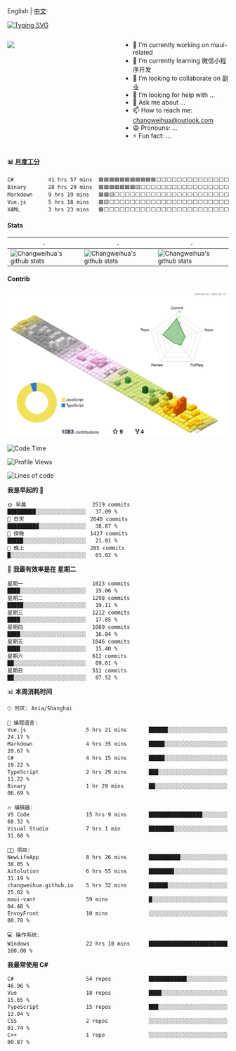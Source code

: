 English | [中文](README_CN.md)

[![Typing SVG](https://readme-typing-svg.herokuapp.com?color=%2336BCF7&center=true&vCenter=true&width=600&lines=Hi+there+👋,+I+am+Chang+Weihua;+Welcome+to+My+Profile!;Over+9+years+of+programming+experience;Always+learning+new+things+)](https://git.io/typing-svg)

<div style="display: grid;gap: 20px;grid-template-columns: repeat(auto-fit, minmax(240px, 1fr));">

[<img src="https://github-readme-stats.vercel.app/api?username=changweihua&show_icons=true&locale=cn" />](https://metrics.lecoq.io/changweihua#gh-light-mode-only)

<div>

- 🔭 I’m currently working on maui-related
- 🌱 I’m currently learning 微信小程序开发
- 👯 I’m looking to collaborate on 副业
- 🤔 I’m looking for help with ...
- 💬 Ask me about ...
- 📫 How to reach me: changweihua@outlook.com
- 😄 Pronouns: ...
- ⚡ Fun fact: ...

</div>

</div>

#### :bar_chart: [月度工分](https://github.com/changweihua/wakapi)

<!--START_SECTION:wakao-->

```txt
C#           41 hrs 57 mins  🟩🟩🟩🟩🟩🟩🟩🟩🟩🟩🟩⬜⬜⬜⬜⬜⬜⬜⬜⬜⬜⬜⬜⬜⬜   43.04 %
Binary       28 hrs 29 mins  🟩🟩🟩🟩🟩🟩🟩🟨⬜⬜⬜⬜⬜⬜⬜⬜⬜⬜⬜⬜⬜⬜⬜⬜⬜   29.23 %
Markdown     9 hrs 19 mins   🟩🟩🟨⬜⬜⬜⬜⬜⬜⬜⬜⬜⬜⬜⬜⬜⬜⬜⬜⬜⬜⬜⬜⬜⬜   09.56 %
Vue.js       5 hrs 18 mins   🟩🟨⬜⬜⬜⬜⬜⬜⬜⬜⬜⬜⬜⬜⬜⬜⬜⬜⬜⬜⬜⬜⬜⬜⬜   05.44 %
XAML         3 hrs 23 mins   🟩⬜⬜⬜⬜⬜⬜⬜⬜⬜⬜⬜⬜⬜⬜⬜⬜⬜⬜⬜⬜⬜⬜⬜⬜   03.48 %
```

<!--END_SECTION:wakao-->

#### Stats ####


| .                                                                                                                                            | .                                                                                                                                      | .                                                                                                                                                     |
| -------------------------------------------------------------------------------------------------------------------------------------------- | -------------------------------------------------------------------------------------------------------------------------------------- | ----------------------------------------------------------------------------------------------------------------------------------------------------- |
| ![Changweihua's github stats](https://github-readme-stats.vercel.app/api?username=changweihua&show_icons=true&theme=radical&hide_title=true) | ![Changweihua's github stats](https://github-readme-stats.vercel.app/api/top-langs/?username=changweihua&theme=radical&layout=compact) | ![Changweihua's github stats](https://github-readme-stats.vercel.app/api?username=changweihua&show_icons=true&theme=radical&include_all_commits=true) |


#### Contrib ####

<!--   profile-green-animate -->
![](./profile-3d-contrib/profile-south-season-animate.svg)

<!--START_SECTION:waka-->
![Code Time](http://img.shields.io/badge/Code%20Time-1%2C489%20hrs%209%20mins-blue)

![Profile Views](http://img.shields.io/badge/%E4%B8%AA%E4%BA%BA%E8%B5%84%E6%96%99%E8%A7%82%E7%9C%8B%E6%AC%A1%E6%95%B0-1-blue)

![Lines of code](https://img.shields.io/badge/%E4%BB%8E%E3%80%8CHello%20World%E3%80%8D%E8%B5%B7%E6%88%91%E5%B7%B2%E7%BB%8F%E5%86%99%E4%BA%86-24.1%20million%20%E8%A1%8C%E4%BB%A3%E7%A0%81-blue)

**我是早起的 🐤** 

```text
🌞 早晨                     2519 commits        █████████░░░░░░░░░░░░░░░░   37.09 % 
🌆 白天                     2640 commits        ██████████░░░░░░░░░░░░░░░   38.87 % 
🌃 傍晚                     1427 commits        █████░░░░░░░░░░░░░░░░░░░░   21.01 % 
🌙 晚上                     205 commits         █░░░░░░░░░░░░░░░░░░░░░░░░   03.02 % 
```
📅 **我最有效率是在 星期二** 

```text
星期一                      1023 commits        ████░░░░░░░░░░░░░░░░░░░░░   15.06 % 
星期二                      1298 commits        █████░░░░░░░░░░░░░░░░░░░░   19.11 % 
星期三                      1212 commits        ████░░░░░░░░░░░░░░░░░░░░░   17.85 % 
星期四                      1089 commits        ████░░░░░░░░░░░░░░░░░░░░░   16.04 % 
星期五                      1046 commits        ████░░░░░░░░░░░░░░░░░░░░░   15.40 % 
星期六                      612 commits         ██░░░░░░░░░░░░░░░░░░░░░░░   09.01 % 
星期日                      511 commits         ██░░░░░░░░░░░░░░░░░░░░░░░   07.52 % 
```


📊 **本周消耗时间** 

```text
🕑︎ 时区: Asia/Shanghai

💬 编程语言: 
Vue.js                   5 hrs 21 mins       ██████░░░░░░░░░░░░░░░░░░░   24.17 % 
Markdown                 4 hrs 35 mins       █████░░░░░░░░░░░░░░░░░░░░   20.67 % 
C#                       4 hrs 15 mins       █████░░░░░░░░░░░░░░░░░░░░   19.22 % 
TypeScript               2 hrs 29 mins       ███░░░░░░░░░░░░░░░░░░░░░░   11.22 % 
Binary                   1 hr 29 mins        ██░░░░░░░░░░░░░░░░░░░░░░░   06.69 % 

🔥 编辑器: 
VS Code                  15 hrs 9 mins       █████████████████░░░░░░░░   68.32 % 
Visual Studio            7 hrs 1 min         ████████░░░░░░░░░░░░░░░░░   31.68 % 

🐱‍💻 项目: 
NewLifeApp               8 hrs 26 mins       ██████████░░░░░░░░░░░░░░░   38.05 % 
AiSolution               6 hrs 55 mins       ████████░░░░░░░░░░░░░░░░░   31.19 % 
changweihua.github.io    5 hrs 32 mins       ██████░░░░░░░░░░░░░░░░░░░   25.02 % 
maui-vant                59 mins             █░░░░░░░░░░░░░░░░░░░░░░░░   04.48 % 
EnvoyFront               10 mins             ░░░░░░░░░░░░░░░░░░░░░░░░░   00.78 % 

💻 操作系统: 
Windows                  22 hrs 10 mins      █████████████████████████   100.00 % 
```

**我最常使用 C#** 

```text
C#                       54 repos            ████████████░░░░░░░░░░░░░   46.96 % 
Vue                      18 repos            ████░░░░░░░░░░░░░░░░░░░░░   15.65 % 
TypeScript               15 repos            ███░░░░░░░░░░░░░░░░░░░░░░   13.04 % 
CSS                      2 repos             ░░░░░░░░░░░░░░░░░░░░░░░░░   01.74 % 
C++                      1 repo              ░░░░░░░░░░░░░░░░░░░░░░░░░   00.87 % 
```




<!--END_SECTION:waka-->


<!-- ![](assets/Bottom_down.svg) -->
